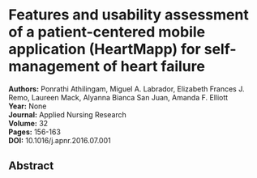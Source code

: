# Features and usability assessment of a patient-centered mobile application (HeartMapp) for self-management of heart failure

**Authors:** Ponrathi Athilingam, Miguel A. Labrador, Elizabeth Frances J. Remo, Laureen Mack, Alyanna Bianca San Juan, Amanda F. Elliott  
**Year:** None  
**Journal:** Applied Nursing Research  
**Volume:** 32  
**Pages:** 156-163  
**DOI:** 10.1016/j.apnr.2016.07.001  

## Abstract


